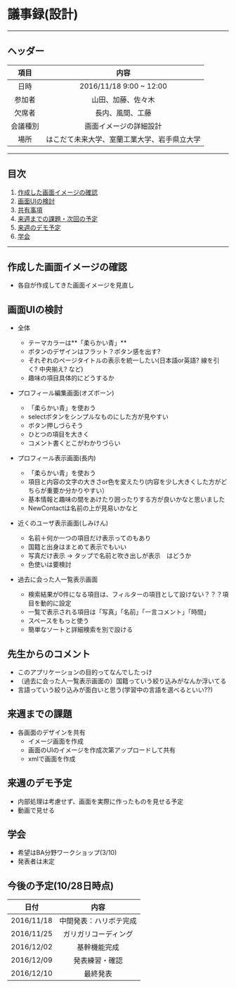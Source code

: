 # 議事録(設計)
---
## ヘッダー
|項目|内容|
|:--:|:--:|
| 日時 | 2016/11/18 9:00 ~ 12:00|
| 参加者 | 山田、加藤、佐々木 |
| 欠席者 | 長内、風間、工藤 |
| 会議種別 | 画面イメージの詳細設計 |
| 場所 | はこだて未来大学、室蘭工業大学、岩手県立大学 |

---
## 目次
1. [作成した画面イメージの確認](#anchar1)
2. [画面UIの検討](#anchar2)
3. [共有事項](#anchar3)
4. [来週までの課題・次回の予定](#anchar4)
5. [来週のデモ予定](#anchar5)
6. [学会](#anchar6)
---

## <div id="anchar1"/>作成した画面イメージの確認
- 各自が作成してきた画面イメージを見直し

## <div id="anchar2"/>画面UIの検討
- 全体　
   - テーマカラーは**「柔らかい青」**
   - ボタンのデザインはフラット？ボタン感を出す?
   - それぞれのページタイトルの表示を統一したい(日本語or英語? 線を引く? 中央揃え? など)
   - 趣味の項目具体的にどうするか
   
- プロフィール編集画面(オズボーン)
   - 「柔らかい青」を使おう　
   - selectボタンをシンプルなものにした方が見やすい
   - ボタン押しづらそう
   - ひとつの項目を大きく
   - コメント書くとこがわかりづらい
   
- プロフィール表示画面(長内)
   - 「柔らかい青」を使おう
   - 項目と内容の文字の大きさor色を変えたり(内容を少し大きくした方がどちらが重要か分かりやすい）
   - 基本情報と趣味の間をあけたり囲ったりする方が良いかなと思いました
   - NewContactは名前の上が見易いかなと
   
- 近くのユーザ表示画面(しみけん)
   - 名前＋何か一つの項目だけ表示ってのもあり
   - 国籍と出身はまとめて表示でもいい
   - 写真だけ表示 → タップで名前と吹き出しが表示　はどうか
   - 色使いは要検討
   
- 過去に会った人一覧表示画面
   - 検索結果が0件になる項目は、フィルターの項目として設けない？？？項目を動的に設定
   - 一覧で表示される項目は「写真」「名前」「一言コメント」「時間」
   - スペースをもっと使う
   - 簡単なソートと詳細検索を別で設ける

## <div id="anchar3" />先生からのコメント　
- このアプリケーションの目的ってなんでしたっけ
- （過去に会った人一覧表示画面の）国籍っていう絞り込みがなんか浮いてる
- 言語っていう絞り込みが面白いと思う(学習中の言語を選べるといい??)

## <div id="anchar4"/>来週までの課題
- 各画面のデザインを共有
    - イメージ画面を作成
    - 画面のUIのイメージを作成次第アップロードして共有
    - xmlで画面を作成

## <div id="anchar5" />来週のデモ予定
- 内部処理は考慮せず、画面を実際に作ったものを見せる予定
- 動画で見せる

## <div id="anchar6" />学会
- 希望はBA分野ワークショップ(3/10)
- 発表者は未定

## <div id="anchar6"/>今後の予定(10/28日時点)
|日付|内容|
|:--:|:--:|
| 2016/11/18 | 中間発表：ハリボテ完成 | ← 日付的にここまできました
| 2016/11/25 | ガリガリコーディング |
| 2016/12/02 | 基幹機能完成 |
| 2016/12/09 | 発表練習・確認 | ← 移動日のため全体活動なし
| 2016/12/10 | 最終発表 |
